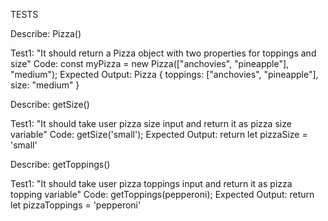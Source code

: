 TESTS

Describe: Pizza()

Test1: "It should return a Pizza object with two properties for toppings and size"
Code: const myPizza = new Pizza(["anchovies", "pineapple"], "medium");
Expected Output: Pizza { toppings: ["anchovies", "pineapple"], size: "medium" }

Describe: getSize()

Test1: "It should take user pizza size input and return it as pizza size variable"
Code: getSize('small');
Expected Output: return let pizzaSize = 'small'

Describe: getToppings()

Test1: "It should take user pizza toppings input and return it as pizza topping variable"
Code: getToppings(pepperoni);
Expected Output: return let pizzaToppings = 'pepperoni'